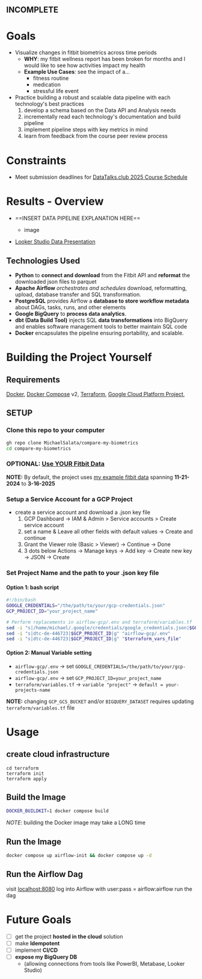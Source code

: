 INCOMPLETE
---
# Goals
- Visualize changes in fitbit biometrics across time periods
	- **WHY**: my fitbit wellness report has been broken for months and I would like to see how activities impact my health
	- **Example Use Cases**: see the impact of a...
		- fitness routine
		- medication
		- stressful life event
- Practice building a robust and scalable data pipeline with each technology's best practices
	1. develop a schema based on the Data API and Analysis needs
	2. incrementally read each technology's documentation and build pipeline
	3. implement pipeline steps with key metrics in mind
	4. learn from feedback from the course peer review process

# Constraints
- Meet submission deadlines for [DataTalks.club 2025 Course Schedule](https://courses.datatalks.club/de-zoomcamp-2025/)

# Results - Overview
- ==INSERT DATA PIPELINE EXPLANATION HERE==
	- image

- [Looker Studio Data Presentation](https://lookerstudio.google.com/reporting/62d48d66-0361-4d53-9927-ed9a604cafd9/page/30qCF)

## Technologies Used
- **Python** to **connect and download** from the Fitbit API and **reformat** the downloaded json files to parquet
- **Apache Airflow** *orchestrates and schedules* download, reformatting, upload, database transfer and SQL transformation.
- **PostgreSQL** provides Airflow a **database to store workflow metadata** about DAGs, tasks, runs, and other elements
- **Google BigQuery** to **process data analytics**.
- **dbt (Data Build Tool)** injects SQL **data transformations** into BigQuery and enables software management tools to better maintain SQL code 
- **Docker** encapsulates the pipeline ensuring portability, and scalable.

# Building the Project Yourself
## Requirements
[Docker](https://docs.docker.com/get-docker/),  [Docker Compose](https://docs.docker.com/compose/install/) v2,  [Terraform](https://developer.hashicorp.com/terraform/install?product_intent=terraform),  [Google Cloud Platform Project](https://console.cloud.google.com/),  

## SETUP
### Clone this repo to your computer
```bash
gh repo clone MichaelSalata/compare-my-biometrics
cd compare-my-biometrics
```

### OPTIONAL: [Use YOUR Fitbit Data](https://github.com/MichaelSalata/compare-my-biometrics/blob/main/Include-Your-Fitbit-Data.md)
**NOTE:** By default, the project uses [my example fitbit data](https://github.com/MichaelSalata/compare-my-biometrics/tree/main/airflow-gcp/example_data)  spanning **11-21-2024**  to  **3-16-2025**

### Setup a Service Account for a GCP Project 
- create a service account and download a .json key file
	1. GCP Dashboard -> IAM & Admin > Service accounts > Create service account
	2. set a name & Leave all other fields with default values -> Create and continue
	3. Grant the Viewer role (Basic > Viewer) -> Continue -> Done
	4. 3 dots below Actions -> Manage keys -> Add key -> Create new key -> JSON -> Create

### Set **Project Name** and the **path to your  .json key file**
#### Option 1: bash script
```bash
#!/bin/bash
GOOGLE_CREDENTIALS="/the/path/to/your/gcp-credentials.json"
GCP_PROJECT_ID="your_project_name"

# Perform replacements in airflow-gcp/.env and terraform/variables.tf
sed -i "s|/home/michael/.google/credentials/google_credentials.json|$GOOGLE_CREDENTIALS|g" "airflow-gcp/.env"
sed -i "s|dtc-de-446723|$GCP_PROJECT_ID|g" "airflow-gcp/.env"
sed -i "s|dtc-de-446723|$GCP_PROJECT_ID|g" "$terraform_vars_file"
```
#### Option 2: Manual Variable setting
- `airflow-gcp/.env` -> set `GOOGLE_CREDENTIALS=/the/path/to/your/gcp-credentials.json` 
- `airflow-gcp/.env` -> set `GCP_PROJECT_ID=your_project_name`
- `terraform/variables.tf` -> `variable "project"` -> `default = your-projects-name`

**NOTE:** changing `GCP_GCS_BUCKET` and/or `BIGQUERY_DATASET` requires updating `terraform/variables.tf` file

# Usage
## create cloud infrastructure
```
cd terraform
terraform init
terraform apply
```
## Build the Image
```bash
DOCKER_BUILDKIT=1 docker compose build
```
*NOTE*: building the Docker image may take a LONG time
## Run the Image
```bash
docker compose up airflow-init && docker compose up -d
```
## Run the Airflow Dag
visit [localhost:8080](http://localhost:8080/)
log into Airflow with user:pass = airflow:airflow
run the dag 

# Future Goals
- [ ] get the project **hosted in the cloud** solution
- [ ] make **Idempotent**
- [ ] implement **CI/CD**
- [ ] **expose my BigQuery DB**
	- (allowing connections from tools like PowerBI, Metabase, Looker Studio)
